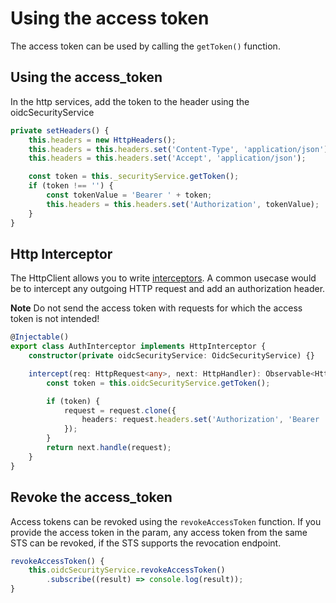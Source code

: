 # Using the access token

The access token can be used by calling the `getToken()` function.

## Using the access_token

In the http services, add the token to the header using the oidcSecurityService

```typescript
private setHeaders() {
	this.headers = new HttpHeaders();
	this.headers = this.headers.set('Content-Type', 'application/json');
	this.headers = this.headers.set('Accept', 'application/json');

	const token = this._securityService.getToken();
	if (token !== '') {
		const tokenValue = 'Bearer ' + token;
		this.headers = this.headers.set('Authorization', tokenValue);
	}
}
```

## Http Interceptor

The HttpClient allows you to write [interceptors](https://angular.io/guide/http#intercepting-all-requests-or-responses). A common usecase would be to intercept any outgoing HTTP request and add an authorization header.

**Note** Do not send the access token with requests for which the access token is not intended!

```typescript
@Injectable()
export class AuthInterceptor implements HttpInterceptor {
    constructor(private oidcSecurityService: OidcSecurityService) {}

    intercept(req: HttpRequest<any>, next: HttpHandler): Observable<HttpEvent<any>> {
        const token = this.oidcSecurityService.getToken();

        if (token) {
            request = request.clone({
                headers: request.headers.set('Authorization', 'Bearer ' + token),
            });
        }
        return next.handle(request);
    }
}
```

## Revoke the access_token

Access tokens can be revoked using the `revokeAccessToken` function. If you provide the access token in the param, any access token from the same STS can be revoked, if the STS supports the revocation endpoint.

```typescript
revokeAccessToken() {
    this.oidcSecurityService.revokeAccessToken()
		.subscribe((result) => console.log(result));
}
```